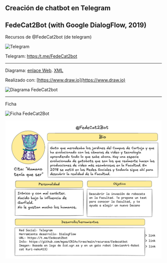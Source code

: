 

## Creación de chatbot en Telegram 


## FedeCat2Bot (with Google DialogFlow, 2019)  

Recursos de @FedeCat2bot (de telegram)


![Telegram](https://cdn3.iconfinder.com/data/icons/popular-services-brands-vol-2/512/telegram-128.png)

Telegram: [https:/t.me/FedeCat2bot](https:/t.me/FedeCat2bot)

-----


Diagrama: [enlace Web](https://www.draw.io/?lightbox=1&highlight=0000ff&edit=_blank&layers=1&nav=1&title=FedeCatBot#Uhttps%3A%2F%2Fdrive.google.com%2Fuc%3Fid%3D1NNBOf8VXlUIO-EB5xKKLpZDiJHkuhgTz%26export%3Ddownload). [XML](https://github.com/mgea/CDNCAv/blob/master/ChatBot/FedeCat2Bot.xml)

Realizado con: [https://www.draw.io](https://www.draw.io) 

![Diagrama FedeCat2bot](https://github.com/mgea/CDNCAv/blob/master/ChatBot/FedeCat2Bot.png)

---

Ficha 

![Ficha FedeCat2Bot](https://github.com/mgea/CDNCAv/blob/master/ChatBot/Ficha_FedeCat2Bot.png)

![Ficha actualizada](https://github.com/mgea/CDNCAv/blob/master/ChatBot/FedeCatBot25.png)

